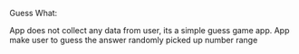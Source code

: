 Guess What:

App does not collect any data from user, its a simple guess game app. App make user to guess the answer randomly picked up number range
